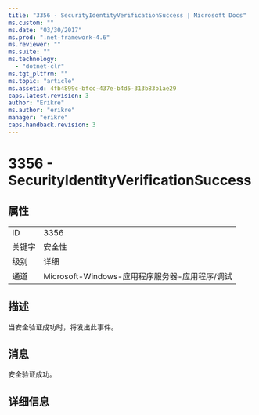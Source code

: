 ```yaml
---
title: "3356 - SecurityIdentityVerificationSuccess | Microsoft Docs"
ms.custom: ""
ms.date: "03/30/2017"
ms.prod: ".net-framework-4.6"
ms.reviewer: ""
ms.suite: ""
ms.technology: 
  - "dotnet-clr"
ms.tgt_pltfrm: ""
ms.topic: "article"
ms.assetid: 4fb4899c-bfcc-437e-b4d5-313b83b1ae29
caps.latest.revision: 3
author: "Erikre"
ms.author: "erikre"
manager: "erikre"
caps.handback.revision: 3
---
```

# 3356 - SecurityIdentityVerificationSuccess
## 属性  
  
|||  
|-|-|  
|ID|3356|  
|关键字|安全性|  
|级别|详细|  
|通道|Microsoft\-Windows\-应用程序服务器\-应用程序\/调试|  
  
## 描述  
 当安全验证成功时，将发出此事件。  
  
## 消息  
 安全验证成功。  
  
## 详细信息